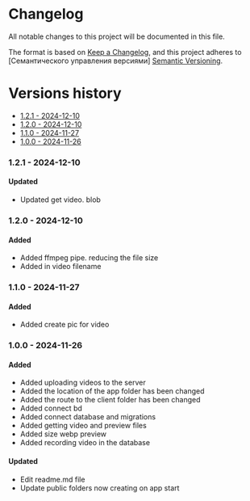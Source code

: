 # Changelog
All notable changes to this project will be documented in this file.

The format is based on [Keep a Changelog](https://keepachangelog.com/en/1.0.0/), and this project adheres to [Семантического управления версиями] [Semantic Versioning](https://semver.org/spec/v2.0.0.html).

# Versions history
- [1.2.1 - 2024-12-10](#120---2024-12-10)
- [1.2.0 - 2024-12-10](#120---2024-12-10)
- [1.1.0 - 2024-11-27](#110---2024-11-27)
- [1.0.0 - 2024-11-26](#100---2024-11-26)

### 1.2.1 - 2024-12-10
#### Updated
- Updated get video. blob

### 1.2.0 - 2024-12-10
#### Added
- Added ffmpeg pipe. reducing the file size
- Added in video filename

### 1.1.0 - 2024-11-27
#### Added
- Added create pic for video

### 1.0.0 - 2024-11-26
#### Added
- Added uploading videos to the server
- Added the location of the app folder has been changed
- Added the route to the client folder has been changed
- Added connect bd
- Added connect database and migrations
- Added getting video and preview files
- Added size webp preview
- Added recording video in the database

#### Updated
- Edit readme.md file
- Update public folders now creating on app start